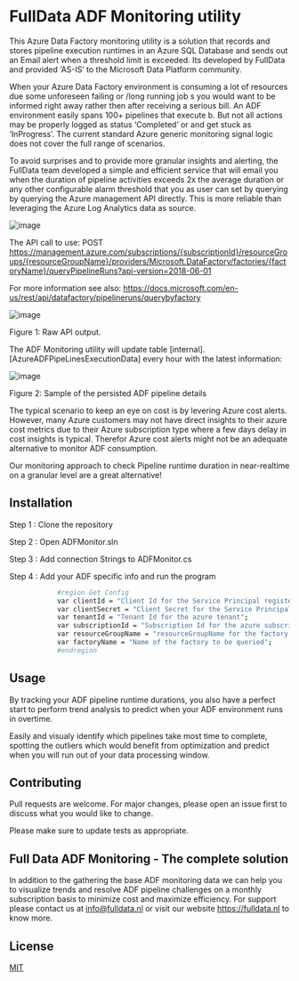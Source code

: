 # FullData ADF Monitoring utility

This Azure Data Factory monitoring utility is a solution that records and stores pipeline execution runtimes in an Azure SQL Database and sends out an Email alert when a threshold limit is exceeded. Its developed by FullData and provided ‘AS-IS’ to the Microsoft Data Platform community.


When your Azure Data Factory environment is consuming a lot of resources due some unforeseen failing or /long running job s you would want to be informed right away rather then after receiving a serious bill. An ADF environment easily spans 100+ pipelines that execute b. But not all actions may be properly logged as status ‘Completed’ or and get stuck as ‘InProgress’. The current standard Azure generic monitoring signal logic does not cover the full range of scenarios.


To avoid surprises and to provide more granular insights and alerting, the FullData team developed a simple and efficient service that will email you when the duration of pipeline activities exceeds 2x the average duration or any other configurable alarm threshold that you as user can set by querying by querying the Azure management API directly. This is more reliable than leveraging the Azure Log Analytics data as source.

![image](https://user-images.githubusercontent.com/79724599/109487511-4bd1c600-7aaa-11eb-85e7-6d10af30b584.png)

The API call to use: 
POST https://management.azure.com/subscriptions/{subscriptionId}/resourceGroups/{resourceGroupName}/providers/Microsoft.DataFactory/factories/{factoryName}/queryPipelineRuns?api-version=2018-06-01

For more information see also: https://docs.microsoft.com/en-us/rest/api/datafactory/pipelineruns/querybyfactory

![image](https://user-images.githubusercontent.com/79724599/109359528-a224e600-78ab-11eb-8666-37e4041e8037.png)

Figure 1:  Raw API output.


The ADF Monitoring utility will update table [internal].[AzureADFPipeLinesExecutionData] every hour with the latest information: 

![image](https://user-images.githubusercontent.com/79724599/109359548-ae10a800-78ab-11eb-97e8-42499db56245.png)

Figure 2: Sample of the persisted ADF pipeline details


The typical scenario to keep an eye on cost is by levering Azure cost alerts. However, many Azure customers may not have direct insights to their azure cost metrics due to their Azure subscription type where a few days delay in cost insights is typical. Therefor Azure cost alerts might not be an adequate alternative to monitor ADF consumption. 

Our monitoring approach to check Pipeline runtime duration in near-realtime on a granular level are a great alternative! 


## Installation

Step 1 : Clone the repository


Step 2 : Open ADFMonitor.sln


Step 3 : Add connection Strings to ADFMonitor.cs


Step 4 : Add your ADF specific info and run the program



```bash
            #region Get Config
            var clientId = "Client Id for the Service Principal registered";
            var clientSecret = "Client Secret for the Service Principal registered";
            var tenantId = "Tenant Id for the azure tenant";
            var subscriptionId = "Subscription Id for the azure subscription";
            var resourceGroupName = "resourceGroupName for the factory to be queried";
            var factoryName = "Name of the factory to be queried";
            #endregion
```
## Usage

By tracking your ADF pipeline runtime durations, you also have a perfect start to perform trend analysis to predict when your ADF environment runs in overtime.

Easily and visualy identify which pipelines take most time to complete, spotting the outliers which would benefit from optimization and predict when you will run out of your data processing window. 

## Contributing
Pull requests are welcome. For major changes, please open an issue first to discuss what you would like to change.

Please make sure to update tests as appropriate.

## Full Data ADF Monitoring - The complete solution

In addition to the gathering the base ADF monitoring data we can help you to visualize trends and resolve ADF pipeline challenges on a monthly subscription basis to minimize cost and maximize efficiency. For support please contact us at info@fulldata.nl or visit our website https://fulldata.nl to know more.

## License
[MIT](https://choosealicense.com/licenses/mit/)
